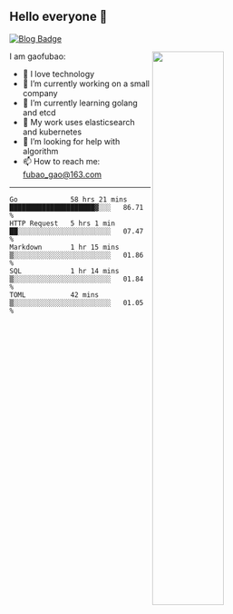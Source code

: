 ## Hello everyone 👋

[![Blog Badge](https://img.shields.io/badge/blog-60k+%20pageview-brightgreen)](https://www.jianshu.com/u/d777ec56a358)

<img align="right" width="50%" src="https://github-readme-stats.vercel.app/api?username=gaofubao&theme=onedark">

I am gaofubao:

- 🔭 I love technology
- 🌱 I’m currently working on a small company
- 👯 I’m currently learning golang and etcd
- 💬 My work uses elasticsearch and kubernetes
- 🤔 I’m looking for help with algorithm
- 📫 How to reach me: fubao_gao@163.com

---


<!--START_SECTION:waka-->
```text
Go             58 hrs 21 mins  █████████████████████▓░░░   86.71 % 
HTTP Request   5 hrs 1 min     ██░░░░░░░░░░░░░░░░░░░░░░░   07.47 % 
Markdown       1 hr 15 mins    ▒░░░░░░░░░░░░░░░░░░░░░░░░   01.86 % 
SQL            1 hr 14 mins    ▒░░░░░░░░░░░░░░░░░░░░░░░░   01.84 % 
TOML           42 mins         ▒░░░░░░░░░░░░░░░░░░░░░░░░   01.05 % 
```
<!--END_SECTION:waka-->
